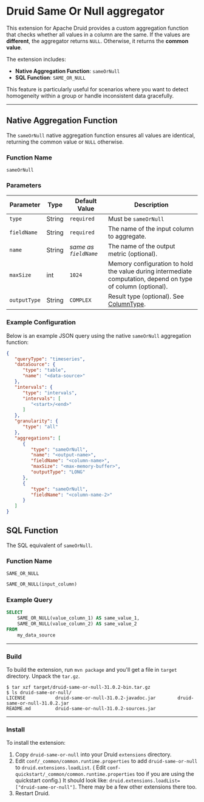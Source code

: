 # Druid Same Or Null aggregator

This extension for Apache Druid provides a custom aggregation function that checks whether all values in a column are the same.
If the values are **different**, the aggregator returns `NULL`. Otherwise, it returns the **common value**.

The extension includes:
- **Native Aggregation Function**: `sameOrNull`
- **SQL Function**: `SAME_OR_NULL`

This feature is particularly useful for scenarios where you want to detect homogeneity within a group or handle inconsistent data gracefully.

---
## **Native Aggregation Function**
The `sameOrNull` native aggregation function ensures all values are identical, returning the common value or `NULL` otherwise.

### **Function Name**
`sameOrNull`

### **Parameters**
| Parameter    | Type   | Default Value         | Description                                                                                                                                                |
|--------------|--------|-----------------------|------------------------------------------------------------------------------------------------------------------------------------------------------------|
| `type`       | String | `required`            | Must be `sameOrNull`                                                                                                                                       |
| `fieldName`  | String | `required`            | The name of the input column to aggregate.                                                                                                                 |
| `name`       | String | *same as `fieldName`* | The name of the output metric (optional).                                                                                                                  |
| `maxSize`    | int    | `1024`                | Memory configuration to hold the value during intermediate computation, depend on type of column (optional).                                               |
| `outputType` | String | `COMPLEX`             | Result type (optional). See [ColumnType](https://javadoc.io/doc/org.apache.druid/druid-processing/30.0.0/org/apache/druid/segment/column/ColumnType.html). |

### **Example Configuration**
Below is an example JSON query using the native `sameOrNull` aggregation function:

```json
{
   "queryType": "timeseries",
   "dataSource": {
      "type": "table",
      "name": "<data-source>"
   },
   "intervals": {
      "type": "intervals",
      "intervals": [
         "<start>/<end>"
      ]
   },
   "granularity": {
      "type": "all"
   },
   "aggregations": [
      {
         "type": "sameOrNull",
         "name": "<output-name>",
         "fieldName": "<column-name>",
         "maxSize": "<max-memory-buffer>",
         "outputType": "LONG"
      },
      {
         "type": "sameOrNull",
         "fieldName": "<column-name-2>"
      }
   ]
}
```

## **SQL Function**
The SQL equivalent of `sameOrNull`.

### **Function Name**
`SAME_OR_NULL`

```sql
SAME_OR_NULL(input_column)
```

### Example Query

```sql
SELECT 
    SAME_OR_NULL(value_column_1) AS same_value_1, 
    SAME_OR_NULL(value_column_2) AS same_value_2
FROM 
    my_data_source
```
---

### Build

To build the extension, run `mvn package` and you'll get a file in `target` directory.
Unpack the `tar.gz`.

```
$ tar xzf target/druid-same-or-null-31.0.2-bin.tar.gz
$ ls druid-same-or-null/
LICENSE           druid-same-or-null-31.0.2-javadoc.jar        druid-same-or-null-31.0.2.jar
README.md         druid-same-or-null-31.0.2-sources.jar
```

---

### Install

To install the extension:

1. Copy `druid-same-or-null` into your Druid `extensions` directory.
2. Edit `conf/_common/common.runtime.properties` to add `druid-same-or-null` to `druid.extensions.loadList`. (
   Edit `conf-quickstart/_common/common.runtime.properties` too if you are using the quickstart config.)
   It should look like: `druid.extensions.loadList=["druid-same-or-null"]`. There may be a few other extensions
   there too.
3. Restart Druid.
